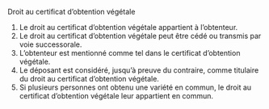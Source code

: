 Droit au certificat d’obtention végétale
1) Le droit au certificat d’obtention végétale appartient à l’obtenteur.
2) Le droit au certificat d’obtention végétale peut être cédé ou transmis par voie
successorale.
3) L’obtenteur est mentionné comme tel dans le certificat d’obtention végétale.
4) Le déposant est considéré, jusqu’à preuve du contraire, comme titulaire du droit au
certificat d’obtention végétale.
5) Si plusieurs personnes ont obtenu une variété en commun, le droit au certificat
d’obtention végétale leur appartient en commun.